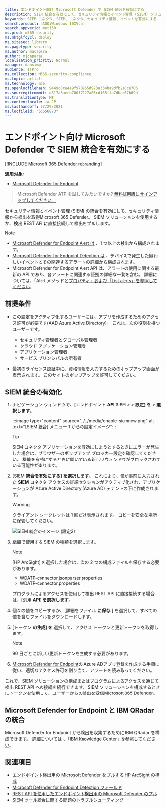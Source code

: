 ```yaml
---
title: エンドポイント向け Microsoft Defender で SIEM 統合を有効にする
description: SIEM 統合を有効にして、セキュリティ情報とイベント管理 (SIEM) ソリューションで検出を受け取る。
keywords: SIEM コネクタ、SIEM、コネクタ、セキュリティ情報、イベントを有効にする
search.product: eADQiWindows 10XVcnh
search.appverid: met150
ms.prod: m365-security
ms.mktglfcycl: deploy
ms.sitesec: library
ms.pagetype: security
ms.author: macapara
author: mjcaparas
localization_priority: Normal
manager: dansimp
audience: ITPro
ms.collection: M365-security-compliance
ms.topic: article
ms.technology: mde
ms.openlocfilehash: 9449c8ce4a9f970965d973a334ba9dfb2e8ce706
ms.sourcegitcommit: d817a3aecb700f7227a05cd165ffa7dbad67b09d
ms.translationtype: MT
ms.contentlocale: ja-JP
ms.lasthandoff: 07/29/2021
ms.locfileid: "53656873"
---
```

# <a name="enable-siem-integration-in-microsoft-defender-for-endpoint"></a>エンドポイント向け Microsoft Defender で SIEM 統合を有効にする

[!INCLUDE [Microsoft 365 Defender rebranding](../../includes/microsoft-defender.md)]

**適用対象:**
- [Microsoft Defender for Endpoint](https://go.microsoft.com/fwlink/?linkid=2154037)


> Microsoft Defender ATP を試してみたいですか? [無料試用版にサインアップしてください。](https://signup.microsoft.com/create-account/signup?products=7f379fee-c4f9-4278-b0a1-e4c8c2fcdf7e&ru=https://aka.ms/MDEp2OpenTrial?ocid=docs-wdatp-enablesiem-abovefoldlink)

セキュリティ情報とイベント管理 (SIEM) の統合を有効にして、セキュリティ情報から検出を取得Microsoft 365 Defender。 SIEM ソリューションを使用するか、検出 REST API に直接接続して検出をプルします。

>[!NOTE]
>- [Microsoft Defender for Endpoint Alert は](alerts.md) 、1 つ以上の検出から構成されます。
>- [Microsoft Defender for Endpoint Detection は](api-portal-mapping.md) 、デバイスで発生した疑わしいイベントとその関連するアラートの詳細から構成されます。
>- Microsoft Defender for Endpoint Alert API は、アラートの使用に関する最新の API であり、各アラートに関連する証拠の詳細な一覧を含む。 詳細については、「Alert メソッドと[プロパティ」および「List alerts」](alerts.md)[を参照してください](get-alerts.md)。

## <a name="prerequisites"></a>前提条件

- この設定をアクティブ化するユーザーには、アプリを作成するためのアクセス許可が必要です(AAD Azure Active Directory)。 これは、次の役割を持つユーザーです。 

  - セキュリティ管理者とグローバル管理者
  - クラウド アプリケーション管理者
  - アプリケーション管理者
  - サービス プリンシパルの所有者

- 最初のライセンス認証中に、資格情報を入力するためのポップアップ画面が表示されます。 このサイトのポップアップを許可してください。

## <a name="enabling-siem-integration"></a>SIEM 統合の有効化 

1. ナビゲーション ウィンドウで、[エンドポイント **API** SIEM  >    >  **設定] を**  >  **選択します**。

      :::image type="content" source="../../media/enable-siemnew.png" alt-text="[SIEM 統合] メニュー 1 からの設定イメージ":::

      >[!TIP]
      >SIEM コネクタ アプリケーションを有効にしようとするときにエラーが発生した場合は、ブラウザーのポップアップ ブロッカー設定を確認してください。 機能を有効にするときに開いている新しいウィンドウがブロックされている可能性があります。 

2. [SIEM **統合を有効にする] を選択します**。 これにより、値が事前に入力された **SIEM** コネクタ アクセスの詳細セクションがアクティブ化され、アプリケーションが Azure Active Directory (Azure AD) テナントの下に作成されます。

    > [!WARNING]
    >クライアント シークレットは 1 回だけ表示されます。 コピーを安全な場所に保管してください。<br>
     

    ![SIEM 統合のイメージ (設定2)](images/siem_details.png)

3. 組織で使用する SIEM の種類を選択します。

   > [!NOTE]
   > [HP ArcSight] を選択した場合は、次の 2 つの構成ファイルを保存する必要があります。<br>
   > - WDATP-connector.jsonparser.properties
   > - WDATP-connector.properties <br>

   プログラムによるアクセスを使用して検出 REST API に直接接続する場合は、[汎用 **API] を選択します**。

4. 個々の値をコピーするか、[詳細をファイル **に保存** ] を選択して、すべての値を含むファイルをダウンロードします。

5. [トークン **の生成] を** 選択して、アクセス トークンと更新トークンを取得します。
  
   > [!NOTE]
   > 90 日ごとに新しい更新トークンを生成する必要があります。 

6. [Microsoft Defender for Endpoint](/microsoft-365/security/defender-endpoint/exposed-apis-create-app-webapp)の Azure ADアプリ登録を作成する手順に従い、適切なアクセス許可を割り当て、アラートを読み取ってください。

これで、SIEM ソリューションの構成またはプログラムによるアクセスを通じて検出 REST API への接続を続行できます。 SIEM ソリューションを構成するときにトークンを使用して、ユーザーからの検出を受信Microsoft 365 Defender。

## <a name="integrate-microsoft-defender-for-endpoint-with-ibm-qradar"></a>Microsoft Defender for Endpoint と IBM QRadar の統合 
Microsoft Defender for Endpoint から検出を収集するために IBM QRadar を構成できます。 詳細については [、「IBM Knowledge Center」を参照してください](https://www.ibm.com/support/knowledgecenter/SS42VS_DSM/c_dsm_guide_MS_Win_Defender_ATP_overview.html?cp=SS42VS_7.3.1)。

## <a name="see-also"></a>関連項目
- [エンドポイント検出用の Microsoft Defender をプルする HP ArcSight の構成](configure-arcsight.md)
- [Microsoft Defender for Endpoint Detection フィールド](api-portal-mapping.md)
- [REST API を使用したエンドポイント検出用の Microsoft Defender のプル](pull-alerts-using-rest-api.md)
- [SIEM ツール統合に関する問題のトラブルシューティング](troubleshoot-siem.md)

